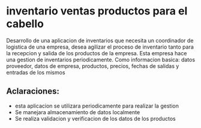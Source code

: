 #   inventario ventas productos para el cabello 
Desarrollo de una aplicacion de inventarios que necesita un coordinador de logistica de una empresa, desea agilizar el proceso de inventario tanto para la recepcion y salida de los productos de la empresa. Esta empresa hace una gestion de inventarios periodicamente. Como informacion basica: datos proveedor, datos de empresa, productos, precios, fechas de salidas y entradas de los mismos 
##  Aclaraciones:
+ esta aplicacion se utilizara periodicamente para realizar la gestion
+ Se manejara almacenamiento de datos localmente
+ Se realiza validacion y verificacion de los datos de los productos 
